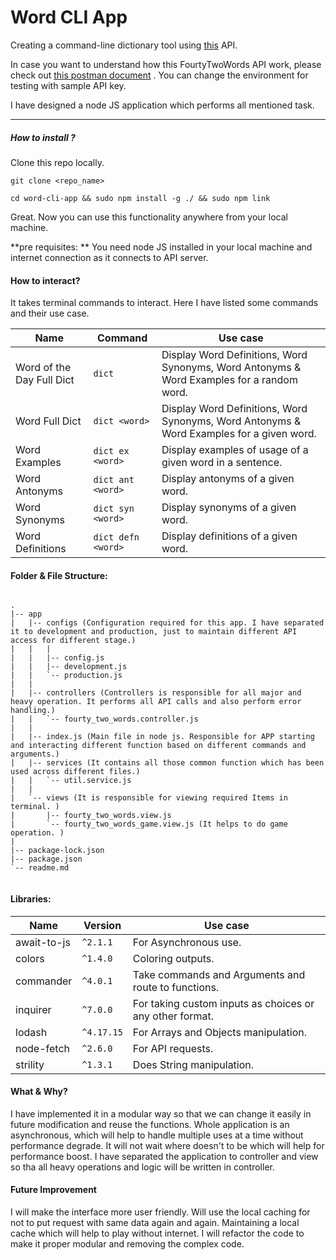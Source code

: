 # Word CLI App

Creating a command-line dictionary tool using [this](https://fourtytwowords.herokuapp.com/) API. 

In case you want to understand how this FourtyTwoWords API work, please check out [this postman document](https://documenter.getpostman.com/view/4572209/SW7c3T3T) . You can change the environment for testing with sample API key.

 
I have designed a node JS application which performs all mentioned task.

---
##### How to install ?

Clone this repo locally. 

```git clone <repo_name>```

```cd word-cli-app && sudo npm install -g ./ && sudo npm link```

Great. Now you can use this functionality anywhere from your local machine.

**pre requisites: **
You need node JS installed in your local machine and internet connection as it connects to API server.

#### How to interact?

It takes terminal commands to interact. Here I have listed some commands and their use case.

|Name   |Command   |Use case |
|---|---|---|
| Word of the Day Full Dict | ```dict```  |  Display Word Definitions, Word Synonyms, Word Antonyms & Word Examples for a random word. |
| Word Full Dict | ```dict <word>```  |  Display Word Definitions, Word Synonyms, Word Antonyms & Word Examples for a given word. |
| Word Examples | ```dict ex <word>```  |  Display examples of usage of a given word in a sentence.  |
| Word Antonyms | ```dict ant <word>```  |  Display antonyms of a given word. |
| Word Synonyms | ```dict syn <word>```  |  Display synonyms of a given word. |
| Word Definitions | ```dict defn <word>```  |  Display definitions of a given word. |



####  Folder & File Structure:

```

.
|-- app
|   |-- configs (Configuration required for this app. I have separated it to development and production, just to maintain different API access for different stage.)
|   |   |
|   |   |-- config.js
|   |   |-- development.js
|   |   `-- production.js
|   |   
|   |-- controllers (Controllers is responsible for all major and heavy operation. It performs all API calls and also perform error handling.)
|   |   `-- fourty_two_words.controller.js
|   |
|   |-- index.js (Main file in node js. Responsible for APP starting and interacting different function based on different commands and arguments.)
|   |-- services (It contains all those common function which has been used across different files.)
|   |   `-- util.service.js
|   |
|   `-- views (It is responsible for viewing required Items in terminal. )
|       |-- fourty_two_words.view.js
|       `-- fourty_two_words_game.view.js (It helps to do game operation. )
|
|-- package-lock.json
|-- package.json
`-- readme.md


```

#### Libraries:

| Name  | Version | Use case|
|---|---|---|
| await-to-js | ```^2.1.1```  | For Asynchronous use.  |
| colors | ```^1.4.0```  | Coloring outputs.  |
| commander | ```^4.0.1```  | Take commands and Arguments and route to functions. |
| inquirer | ```^7.0.0```  | For taking custom inputs as choices or any other format.  |
| lodash | ```^4.17.15```  | For Arrays and Objects manipulation. |
| node-fetch | ```^2.6.0```  | For API requests.  |
| strility | ```^1.3.1```  | Does String manipulation.  |


#### What & Why?

I have implemented it in a modular way so that we can change it easily in future modification and reuse the functions. Whole application is an asynchronous, which will help to handle multiple uses at a time without performance degrade. It will not wait where doesn't to be which will help for performance boost. I have separated the application to controller and view so tha all heavy operations and logic will be written in controller.


#### Future Improvement

I will make the interface more user friendly. Will use the local caching for not to put request with same data again and again. Maintaining a local cache which will help to play without internet. I will refactor the code to make it proper modular and removing the complex code.